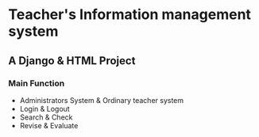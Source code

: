 # Teacher's Information management system

## A Django & HTML Project

### Main Function

- Administrators System & Ordinary teacher system
- Login & Logout 
- Search & Check
- Revise & Evaluate